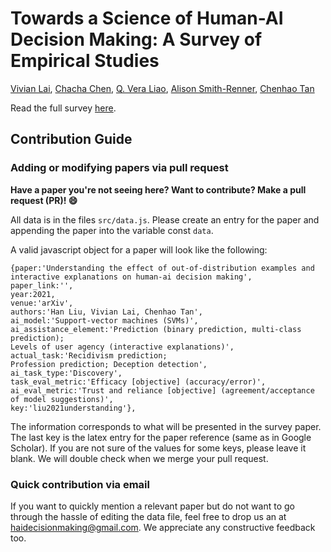 # Towards a Science of Human-AI Decision Making: A Survey of Empirical Studies

[Vivian Lai](https://vivlai.github.io), [Chacha Chen](https://chacha-chen.github.io), [Q. Vera Liao](http://qveraliao.com), [Alison Smith-Renner](https://alisonmsmith.github.io), [Chenhao Tan](https://chenhaot.com)

Read the full survey [here](https://arxiv.org/abs/2112.11471).


## Contribution Guide

### Adding or modifying papers via pull request

**Have a paper you're not seeing here? Want to contribute? Make a pull request (PR)! 😄** 

All data is
in the files `src/data.js`. Please create an entry for the paper and appending the paper into the variable const `data`. 

A valid javascript object for a paper will look like the following:

```
{paper:'Understanding the effect of out-of-distribution examples and interactive explanations on human-ai decision making', 
paper_link:'', 
year:2021, 
venue:'arXiv', 
authors:'Han Liu, Vivian Lai, Chenhao Tan', 
ai_model:'Support-vector machines (SVMs)', ai_assistance_element:'Prediction (binary prediction, multi-class prediction); 
Levels of user agency (interactive explanations)', 
actual_task:'Recidivism prediction; 
Profession prediction; Deception detection', 
ai_task_type:'Discovery', 
task_eval_metric:'Efficacy [objective] (accuracy/error)', 
ai_eval_metric:'Trust and reliance [objective] (agreement/acceptance of model suggestions)', 
key:'liu2021understanding'},
```
The information corresponds to what will be presented in the survey paper. The last key is the latex entry for the paper reference (same as in Google Scholar). If you are not sure of the values for some keys, please leave it blank. We will double check when we merge your pull request.


### Quick contribution via email

If you want to quickly mention a relevant paper but do not want to go through the hassle of editing the data file, feel free to drop us an at [haidecisionmaking@gmail.com](mailto:haidecisionmaking@gmail.com). We appreciate any constructive feedback too.